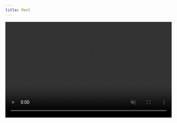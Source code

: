 ```yaml
---
title: Reel
---
```


<section>
  <video controls muted class="image main" width="520" height="300" source src="assets/images/Sound Design Reel 2023.mp4" type="video/mp4" frameborder="0" allowfullscreen></video>
<!-- 	<h4>Sound Design Reel 2023</h4>  -->
</section>
 
